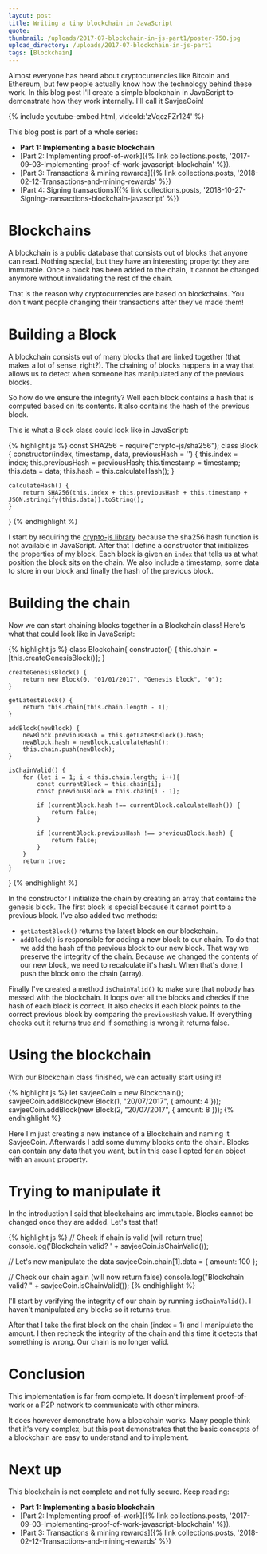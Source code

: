 ```yaml
---
layout: post
title: Writing a tiny blockchain in JavaScript
quote:
thumbnail: /uploads/2017-07-blockchain-in-js-part1/poster-750.jpg
upload_directory: /uploads/2017-07-blockchain-in-js-part1
tags: [Blockchain]
---
```


Almost everyone has heard about cryptocurrencies like Bitcoin and Ethereum, but few people actually know how the technology behind these work. In this blog post I'll create a simple blockchain in JavaScript to demonstrate how they work internally. I'll call it SavjeeCoin!

<!--more-->

{% include youtube-embed.html, videoId:'zVqczFZr124' %}

This blog post is part of a whole series:

* **Part 1: Implementing a basic blockchain**
* [Part 2: Implementing proof-of-work]({% link collections.posts, '2017-09-03-Implementing-proof-of-work-javascript-blockchain' %}).
* [Part 3: Transactions & mining rewards]({% link collections.posts, '2018-02-12-Transactions-and-mining-rewards' %})
* [Part 4: Signing transactions]({% link collections.posts, '2018-10-27-Signing-transactions-blockchain-javascript' %})


# Blockchains
A blockchain is a public database that consists out of blocks that anyone can read. Nothing special, but they have an interesting property: they are immutable. Once a block has been added to the chain, it cannot be changed anymore without invalidating the rest of the chain.

That is the reason why cryptocurrencies are based on blockchains. You don't want people changing their transactions after they've made them!

# Building a Block
A blockchain consists out of many blocks that are linked together (that makes a lot of sense, right?). The chaining of blocks happens in a way that allows us to detect when someone has manipulated any of the previous blocks.

So how do we ensure the integrity? Well each block contains a hash that is computed based on its contents. It also contains the hash of the previous block.

This is what a Block class could look like in JavaScript:

{% highlight js %}
const SHA256 = require("crypto-js/sha256");
class Block {
	constructor(index, timestamp, data, previousHash = '') {
		this.index = index;
		this.previousHash = previousHash;
		this.timestamp = timestamp;
		this.data = data;
		this.hash = this.calculateHash();
	}

	calculateHash() {
		return SHA256(this.index + this.previousHash + this.timestamp + JSON.stringify(this.data)).toString();
	}
}
{% endhighlight %}

I start by requiring the [crypto-js library](https://github.com/brix/crypto-js) because the sha256 hash function is not available in JavaScript. After that I define a constructor that initializes the properties of my block. Each block is given an ``index`` that tells us at what position the block sits on the chain. We also include a timestamp, some data to store in our block and finally the hash of the previous block.

# Building the chain
Now we can start chaining blocks together in a Blockchain class! Here's what that could look like in JavaScript:

{% highlight js %}
class Blockchain{
	constructor() {
		this.chain = [this.createGenesisBlock()];
	}

	createGenesisBlock() {
		return new Block(0, "01/01/2017", "Genesis block", "0");
	}

	getLatestBlock() {
		return this.chain[this.chain.length - 1];
	}

	addBlock(newBlock) {
		newBlock.previousHash = this.getLatestBlock().hash;
		newBlock.hash = newBlock.calculateHash();
		this.chain.push(newBlock);
	}

	isChainValid() {
		for (let i = 1; i < this.chain.length; i++){
			const currentBlock = this.chain[i];
			const previousBlock = this.chain[i - 1];

			if (currentBlock.hash !== currentBlock.calculateHash()) {
				return false;
			}

			if (currentBlock.previousHash !== previousBlock.hash) {
				return false;
			}
		}
		return true;
	}
}
{% endhighlight %}

In the constructor I initialize the chain by creating an array that contains the genesis block. The first block is special because it cannot point to a previous block. I've also added two methods:

* ``getLatestBlock()`` returns the latest block on our blockchain.
* ``addBlock()`` is responsible for adding a new block to our chain. To do that we add the hash of the previous block to our new block. That way we preserve the integrity of the chain. Because we changed the contents of our new block, we need to recalculate it's hash. When that's done, I push the block onto the chain (array).

Finally I've created a method ``isChainValid()`` to make sure that nobody has messed with the blockchain. It loops over all the blocks and checks if the hash of each block is correct. It also checks if each block points to the correct previous block by comparing the ``previousHash`` value. If everything checks out it returns true and if something is wrong it returns false.

# Using the blockchain
With our Blockchain class finished, we can actually start using it!

{% highlight js %}
let savjeeCoin = new Blockchain();
savjeeCoin.addBlock(new Block(1, "20/07/2017", { amount: 4 }));
savjeeCoin.addBlock(new Block(2, "20/07/2017", { amount: 8 }));
{% endhighlight %}

Here I'm just creating a new instance of a Blockchain and naming it SavjeeCoin. Afterwards I add some dummy blocks onto the chain. Blocks can contain any data that you want, but in this case I opted for an object with an ``amount`` property.

# Trying to manipulate it
In the introduction I said that blockchains are immutable. Blocks cannot be changed once they are added. Let's test that!

{% highlight js %}
// Check if chain is valid (will return true)
console.log('Blockchain valid? ' + savjeeCoin.isChainValid());

// Let's now manipulate the data
savjeeCoin.chain[1].data = { amount: 100 };

// Check our chain again (will now return false)
console.log("Blockchain valid? " + savjeeCoin.isChainValid());
{% endhighlight %}

I'll start by verifying the integrity of our chain by running ``isChainValid()``. I haven't manipulated any blocks so it returns ``true``.

After that I take the first block on the chain (index = 1) and I manipulate the amount. I then recheck the integrity of the chain and this time it detects that something is wrong. Our chain is no longer valid.

# Conclusion
This implementation is far from complete. It doesn't implement proof-of-work or a P2P network to communicate with other miners.

It does however demonstrate how a blockchain works. Many people think that it's very complex, but this post demonstrates that the basic concepts of a blockchain are easy to understand and to implement.

# Next up
This blockchain is not complete and not fully secure. Keep reading:

* **Part 1: Implementing a basic blockchain**
* [Part 2: Implementing proof-of-work]({% link collections.posts, '2017-09-03-Implementing-proof-of-work-javascript-blockchain' %}).
* [Part 3: Transactions & mining rewards]({% link collections.posts, '2018-02-12-Transactions-and-mining-rewards' %})
